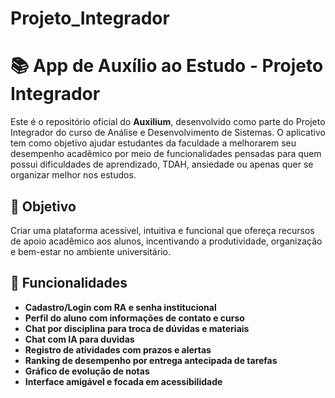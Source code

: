 # Projeto_Integrador

# 📚 App de Auxílio ao Estudo - Projeto Integrador

Este é o repositório oficial do **Auxilium**, desenvolvido como parte do Projeto Integrador do curso de Análise e Desenvolvimento de Sistemas. O aplicativo tem como objetivo ajudar estudantes da faculdade a melhorarem seu desempenho acadêmico por meio de funcionalidades pensadas para quem possui dificuldades de aprendizado, TDAH, ansiedade ou apenas quer se organizar melhor nos estudos.

## 🎯 Objetivo

Criar uma plataforma acessível, intuitiva e funcional que ofereça recursos de apoio acadêmico aos alunos, incentivando a produtividade, organização e bem-estar no ambiente universitário.

## 🧠 Funcionalidades

- **Cadastro/Login com RA e senha institucional**
- **Perfil do aluno com informações de contato e curso**
- **Chat por disciplina para troca de dúvidas e materiais**
- **Chat com IA para duvidas**
- **Registro de atividades com prazos e alertas**
- **Ranking de desempenho por entrega antecipada de tarefas**
- **Gráfico de evolução de notas**
- **Interface amigável e focada em acessibilidade**

